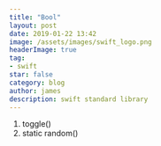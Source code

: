 ```yaml
---
title: "Bool"
layout: post
date: 2019-01-22 13:42
image: /assets/images/swift_logo.png
headerImage: true
tag:
- swift
star: false
category: blog
author: james
description: swift standard library
---
```

1. toggle()
2. static random()